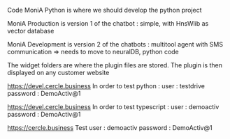 Code MoniA Python is where we should develop the python project

MoniA Production is version 1 of the chatbot : simple, with HnsWlib as vector database

MoniA Development is version 2 of the chatbots : multitool agent with SMS communication => needs to move to neuralDB, python code

The widget folders are where the plugin files are stored. The plugin is then displayed on any customer website

https://devel.cercle.business
In order to test python : 
user : testdrive
password : DemoActiv@1

https://devel.cercle.business
In order to test typescript : 
user : demoactiv
password : DemoActiv@1


https://cercle.business
Test user : demoactiv
password : DemoActiv@1

